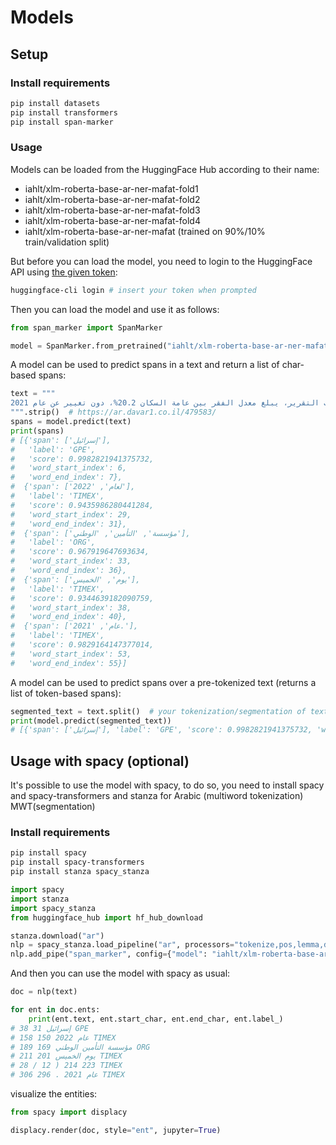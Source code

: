 # Models

## Setup

### Install requirements

```sh
pip install datasets
pip install transformers
pip install span-marker
```

### Usage

Models can be loaded from the HuggingFace Hub according to their name:

- iahlt/xlm-roberta-base-ar-ner-mafat-fold1
- iahlt/xlm-roberta-base-ar-ner-mafat-fold2
- iahlt/xlm-roberta-base-ar-ner-mafat-fold3
- iahlt/xlm-roberta-base-ar-ner-mafat-fold4
- iahlt/xlm-roberta-base-ar-ner-mafat (trained on 90%/10% train/validation split)

But before you can load the model, you need to login to the HuggingFace API using [the given token](access.md):

```sh
huggingface-cli login # insert your token when prompted
```

Then you can load the model and use it as follows:

```py
from span_marker import SpanMarker

model = SpanMarker.from_pretrained("iahlt/xlm-roberta-base-ar-ner-mafat")
```

A model can be used to predict spans in a text and return a list of char-based spans:

```py
text = """
يعيش 1.98 مليون رجل وامرأة في إسرائيل تحت خط الفقر، من بينهم 873.3 ألف طفل، 152.5 ألف مواطن مسن و949.6 ألف في سن العمل – هذا بحسب تقرير الفقر لعام 2022 الصادر عن مؤسسة التأمين الوطني والذي صدر يوم الخميس (28/12) وبحسب التقرير، يبلغ معدل الفقر بين عامة السكان 20.2%، دون تغيير عن عام 2021.
""".strip()  # https://ar.davar1.co.il/479583/
spans = model.predict(text)
print(spans)
# [{'span': ['إسرائيل'],
#   'label': 'GPE',
#   'score': 0.9982821941375732,
#   'word_start_index': 6,
#   'word_end_index': 7},
#  {'span': ['لعام', '2022'],
#   'label': 'TIMEX',
#   'score': 0.9435986280441284,
#   'word_start_index': 29,
#   'word_end_index': 31},
#  {'span': ['مؤسسة', 'التأمين', 'الوطني'],
#   'label': 'ORG',
#   'score': 0.967919647693634,
#   'word_start_index': 33,
#   'word_end_index': 36},
#  {'span': ['يوم', 'الخميس'],
#   'label': 'TIMEX',
#   'score': 0.9344639182090759,
#   'word_start_index': 38,
#   'word_end_index': 40},
#  {'span': ['عام', '2021.'],
#   'label': 'TIMEX',
#   'score': 0.9829164147377014,
#   'word_start_index': 53,
#   'word_end_index': 55}]
```

A model can be used to predict spans over a pre-tokenized text (returns a list of token-based spans):

```py
segmented_text = text.split()  # your tokenization/segmentation of text
print(model.predict(segmented_text))
# [{'span': ['إسرائيل'], 'label': 'GPE', 'score': 0.9982821941375732, 'word_start_index': 6, 'word_end_index': 7}, {'span': ['لعام', '2022'], 'label': 'TIMEX', 'score': 0.9435986280441284, 'word_start_index': 29, 'word_end_index': 31}, {'span': ['مؤسسة', 'التأمين', 'الوطني'], 'label': 'ORG', 'score': 0.967919647693634, 'word_start_index': 33, 'word_end_index': 36}, {'span': ['يوم', 'الخميس'], 'label': 'TIMEX', 'score': 0.9344639182090759, 'word_start_index': 38, 'word_end_index': 40}, {'span': ['عام', '2021.'], 'label': 'TIMEX', 'score': 0.9829164147377014, 'word_start_index': 53, 'word_end_index': 55}]
```

## Usage with spacy (optional)

It's possible to use the model with spacy, to do so, you need to install spacy and spacy-transformers
and stanza for Arabic (multiword tokenization) MWT(segmentation)

### Install requirements

```sh
pip install spacy
pip install spacy-transformers
pip install stanza spacy_stanza
```

```py
import spacy
import stanza
import spacy_stanza
from huggingface_hub import hf_hub_download

stanza.download("ar")
nlp = spacy_stanza.load_pipeline("ar", processors="tokenize,pos,lemma,depparse")
nlp.add_pipe("span_marker", config={"model": "iahlt/xlm-roberta-base-ar-ner-mafat"})
```

And then you can use the model with spacy as usual:

```py
doc = nlp(text)

for ent in doc.ents:
    print(ent.text, ent.start_char, ent.end_char, ent.label_)
# إسرائيل 31 38 GPE
# عام 2022 150 158 TIMEX
# مؤسسة التأمين الوطني 169 189 ORG
# يوم الخميس 201 211 TIMEX
# 28 / 12 ) 214 223 TIMEX
# عام 2021 . 296 306 TIMEX
```

visualize the entities:

```py
from spacy import displacy

displacy.render(doc, style="ent", jupyter=True)
```
 
